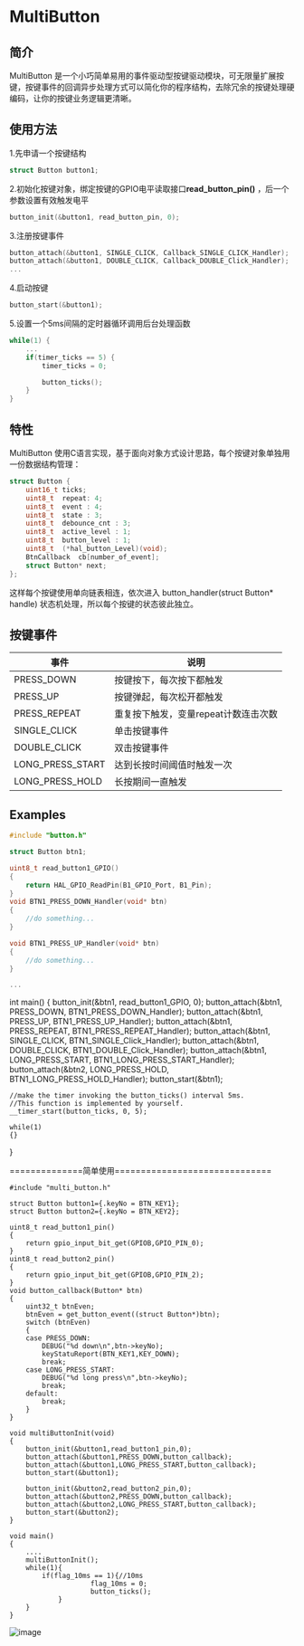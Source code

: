 # MultiButton

## 简介
MultiButton 是一个小巧简单易用的事件驱动型按键驱动模块，可无限量扩展按键，按键事件的回调异步处理方式可以简化你的程序结构，去除冗余的按键处理硬编码，让你的按键业务逻辑更清晰。

## 使用方法
1.先申请一个按键结构

```c
struct Button button1;
```
2.初始化按键对象，绑定按键的GPIO电平读取接口**read_button_pin()** ，后一个参数设置有效触发电平

```c
button_init(&button1, read_button_pin, 0);
```
3.注册按键事件

```c
button_attach(&button1, SINGLE_CLICK, Callback_SINGLE_CLICK_Handler);
button_attach(&button1, DOUBLE_CLICK, Callback_DOUBLE_Click_Handler);
...
```
4.启动按键

```c
button_start(&button1);
```
5.设置一个5ms间隔的定时器循环调用后台处理函数

```c
while(1) {
    ...
    if(timer_ticks == 5) {
        timer_ticks = 0;

        button_ticks();
    }
}
```

## 特性

MultiButton 使用C语言实现，基于面向对象方式设计思路，每个按键对象单独用一份数据结构管理：

```c
struct Button {
	uint16_t ticks;
	uint8_t  repeat: 4;
	uint8_t  event : 4;
	uint8_t  state : 3;
	uint8_t  debounce_cnt : 3;
	uint8_t  active_level : 1;
	uint8_t  button_level : 1;
	uint8_t  (*hal_button_Level)(void);
	BtnCallback  cb[number_of_event];
	struct Button* next;
};
```
这样每个按键使用单向链表相连，依次进入 button_handler(struct Button* handle) 状态机处理，所以每个按键的状态彼此独立。


## 按键事件

事件 | 说明
---|---
PRESS_DOWN | 按键按下，每次按下都触发
PRESS_UP | 按键弹起，每次松开都触发
PRESS_REPEAT | 重复按下触发，变量repeat计数连击次数
SINGLE_CLICK | 单击按键事件
DOUBLE_CLICK | 双击按键事件
LONG_PRESS_START | 达到长按时间阈值时触发一次
LONG_PRESS_HOLD | 长按期间一直触发


## Examples

```c
#include "button.h"

struct Button btn1;

uint8_t read_button1_GPIO()
{
	return HAL_GPIO_ReadPin(B1_GPIO_Port, B1_Pin);
}
void BTN1_PRESS_DOWN_Handler(void* btn)
{
	//do something...
}

void BTN1_PRESS_UP_Handler(void* btn)
{
	//do something...
}

...
```
int main()
{
	button_init(&btn1, read_button1_GPIO, 0);
	button_attach(&btn1, PRESS_DOWN,       BTN1_PRESS_DOWN_Handler);
	button_attach(&btn1, PRESS_UP,         BTN1_PRESS_UP_Handler);
	button_attach(&btn1, PRESS_REPEAT,     BTN1_PRESS_REPEAT_Handler);
	button_attach(&btn1, SINGLE_CLICK,     BTN1_SINGLE_Click_Handler);
	button_attach(&btn1, DOUBLE_CLICK,     BTN1_DOUBLE_Click_Handler);
	button_attach(&btn1, LONG_PRESS_START, BTN1_LONG_PRESS_START_Handler);
	button_attach(&btn2, LONG_PRESS_HOLD,  BTN1_LONG_PRESS_HOLD_Handler);
	button_start(&btn1);

	//make the timer invoking the button_ticks() interval 5ms.
	//This function is implemented by yourself.
	__timer_start(button_ticks, 0, 5);

	while(1)
	{}
}


==============简单使用==============================
```
#include "multi_button.h"

struct Button button1={.keyNo = BTN_KEY1};
struct Button button2={.keyNo = BTN_KEY2};

uint8_t read_button1_pin()
{
    return gpio_input_bit_get(GPIOB,GPIO_PIN_0);
}
uint8_t read_button2_pin()
{
    return gpio_input_bit_get(GPIOB,GPIO_PIN_2);
}
void button_callback(Button* btn)
{
    uint32_t btnEven;
    btnEven = get_button_event((struct Button*)btn);
    switch (btnEven)
    {
    case PRESS_DOWN:
        DEBUG("%d down\n",btn->keyNo);
		keyStatuReport(BTN_KEY1,KEY_DOWN);
        break;
    case LONG_PRESS_START:
        DEBUG("%d long press\n",btn->keyNo);
        break;
    default:
        break;
    }
}

void multiButtonInit(void)
{
	button_init(&button1,read_button1_pin,0);
    button_attach(&button1,PRESS_DOWN,button_callback);
    button_attach(&button1,LONG_PRESS_START,button_callback);
    button_start(&button1);

	button_init(&button2,read_button2_pin,0);
    button_attach(&button2,PRESS_DOWN,button_callback);
    button_attach(&button2,LONG_PRESS_START,button_callback);
    button_start(&button2);
}

void main()
{
	....
	multiButtonInit();
	while(1){
		if(flag_10ms == 1){//10ms
            		flag_10ms = 0;
            		button_ticks();
        	}
	}
}
```
![image](https://user-images.githubusercontent.com/7064806/127471830-cc6747f6-380e-4750-8237-5565ee9dbdd8.png)
